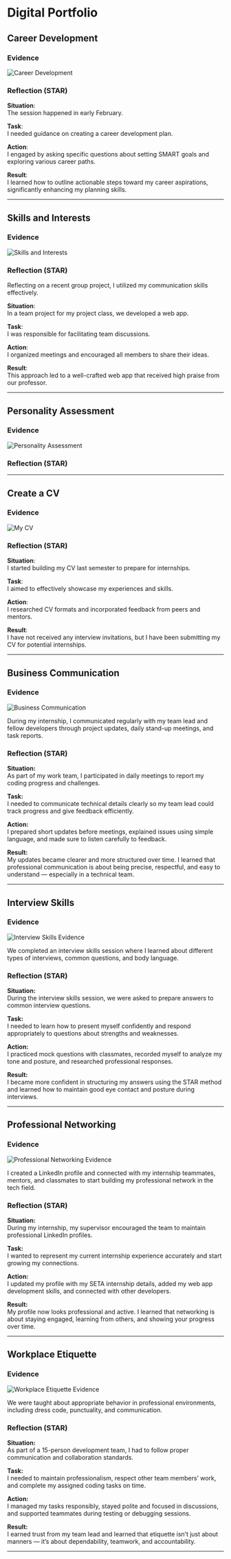 # Digital Portfolio

## Career Development

### Evidence
![Career Development](https://github.com/InamLilitha/Digital-Portfolio-PRP/blob/6a0feb624fa8812412ba4d612655253440d54f5c/artefacts/Career%20Counselling.png) 

### Reflection (STAR)
**Situation**:  
The session happened in early February.

**Task**:  
I needed guidance on creating a career development plan.

**Action**:  
I engaged by asking specific questions about setting SMART goals and exploring various career paths.

**Result**:  
I learned how to outline actionable steps toward my career aspirations, significantly enhancing my planning skills.

---

## Skills and Interests

### Evidence
![Skills and Interests](https://github.com/InamLilitha/Digital-Portfolio-PRP/blob/4ec887fbb97b77a11e0ecb08d7ed77636307d45d/artefacts/Skills%20and%20Interests.png)

### Reflection (STAR)
Reflecting on a recent group project, I utilized my communication skills effectively.

**Situation**:  
In a team project for my project class, we developed a web app.

**Task**:  
I was responsible for facilitating team discussions.

**Action**:  
I organized meetings and encouraged all members to share their ideas.

**Result**:  
This approach led to a well-crafted web app that received high praise from our professor.

---

## Personality Assessment

### Evidence
![Personality Assessment](https://github.com/InamLilitha/Digital-Portfolio-PRP/blob/60991e5fc7aac35b0bdb3e02e8c841a7518e6c55/artefacts/Personality%20Assessment.png)

### Reflection (STAR)

---

## Create a CV

### Evidence
![My CV](https://github.com/InamLilitha/Digital-Portfolio-PRP/blob/402021ef4d17c0e9e0458e3c776d88f7fb678ad1/artefacts/CV%20Submission.png)

### Reflection (STAR)
**Situation**:  
I started building my CV last semester to prepare for internships.

**Task**:  
I aimed to effectively showcase my experiences and skills.

**Action**:  
I researched CV formats and incorporated feedback from peers and mentors.

**Result**:  
I have not received any interview invitations, but I have been submitting my CV for potential internships.

---

## Business Communication 

### Evidence 
![Business Communication](https://github.com/InamLilitha/Digital-Portfolio-PRP/blob/main/artefacts/Business%20Communication.png)

During my internship, I communicated regularly with my team lead and fellow developers through project updates, daily stand-up meetings, and task reports.

### Reflection (STAR)

**Situation:**  
As part of my work team, I participated in daily meetings to report my coding progress and challenges.  

**Task:**  
I needed to communicate technical details clearly so my team lead could track progress and give feedback efficiently.  

**Action:**  
I prepared short updates before meetings, explained issues using simple language, and made sure to listen carefully to feedback.  

**Result:**  
My updates became clearer and more structured over time. I learned that professional communication is about being precise, respectful, and easy to understand — especially in a technical team.

---

## Interview Skills

### Evidence  
![Interview Skills Evidence](https://github.com/InamLilitha/Digital-Portfolio-PRP/blob/main/artefacts/Interview%20Skills.png)  

We completed an interview skills session where I learned about different types of interviews, common questions, and body language.

### Reflection (STAR)

**Situation:**  
During the interview skills session, we were asked to prepare answers to common interview questions.  

**Task:**  
I needed to learn how to present myself confidently and respond appropriately to questions about strengths and weaknesses.  

**Action:**  
I practiced mock questions with classmates, recorded myself to analyze my tone and posture, and researched professional responses.  

**Result:**  
I became more confident in structuring my answers using the STAR method and learned how to maintain good eye contact and posture during interviews.

---


## Professional Networking

### Evidence  
![Professional Networking Evidence](https://github.com/InamLilitha/Digital-Portfolio-PRP/blob/main/artefacts/Professional%20Networking.png)  

I created a LinkedIn profile and connected with my internship teammates, mentors, and classmates to start building my professional network in the tech field.

### Reflection (STAR)

**Situation:**  
During my internship, my supervisor encouraged the team to maintain professional LinkedIn profiles.  

**Task:**  
I wanted to represent my current internship experience accurately and start growing my connections.  

**Action:**  
I updated my profile with my SETA internship details, added my web app development skills, and connected with other developers.  

**Result:**  
My profile now looks professional and active. I learned that networking is about staying engaged, learning from others, and showing your progress over time.

---

## Workplace Etiquette

### Evidence  
![Workplace Etiquette Evidence](https://github.com/InamLilitha/Digital-Portfolio-PRP/blob/main/artefacts/Workplace%20Etiquette.png)  

We were taught about appropriate behavior in professional environments, including dress code, punctuality, and communication.

### Reflection (STAR)

**Situation:**  
As part of a 15-person development team, I had to follow proper communication and collaboration standards.  

**Task:**  
I needed to maintain professionalism, respect other team members’ work, and complete my assigned coding tasks on time.  

**Action:**  
I managed my tasks responsibly, stayed polite and focused in discussions, and supported teammates during testing or debugging sessions.  

**Result:**  
I earned trust from my team lead and learned that etiquette isn’t just about manners — it’s about dependability, teamwork, and accountability.

---
